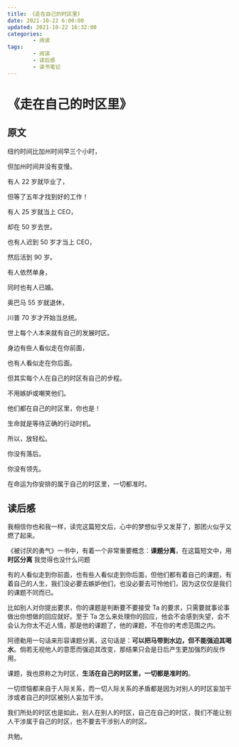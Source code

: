 ```yaml
---
title: 《走在自己的时区里》
date: 2021-10-22 6:00:00
updated: 2021-10-22 16:32:00
categories:
        - 阅读
tags:
        - 阅读
        - 读后感
        - 读书笔记
---
```


# 《走在自己的时区里》

## 原文

纽约时间比加州时间早三个小时，

但加州时间并没有变慢。

有人 22 岁就毕业了，

但等了五年才找到好的工作！

有人 25 岁就当上 CEO，

却在 50 岁去世。

也有人迟到 50 岁才当上 CEO，

然后活到 90 岁。

有人依然单身，

同时也有人已婚。

奥巴马 55 岁就退休，

川普 70 岁才开始当总统。

世上每个人本来就有自己的发展时区。

身边有些人看似走在你前面，

也有人看似走在你后面。

但其实每个人在自己的时区有自己的步程。

不用嫉妒或嘲笑他们。

他们都在自己的时区里，你也是！

生命就是等待正确的行动时机。

所以，放轻松。

你没有落后。

你没有领先。

在命运为你安排的属于自己的时区里，一切都准时。

## 读后感

我相信你也和我一样，读完这篇短文后，心中的梦想似乎又发芽了，那团火似乎又燃了起来。

《被讨厌的勇气》一书中，有着一个非常重要概念：**课题分离**，在这篇短文中，用 **时区分离** 我觉得也没什么问题

有的人看似走到你前面，也有些人看似走到你后面，但他们都有着自己的课题，有着自己的人生，我们没必要去嫉妒他们，也没必要去可怜他们，因为这仅仅是我们的课题不同而已。

比如别人对你提出要求，你的课题是判断要不要接受 Ta 的要求，只需要就事论事做出你想做的回应就好。至于 Ta 怎么来处理你的回应，他会不会感到失望，会不会认为你太不近人情，那是他的课题了，他的课题，不在你的考虑范围之内。

阿德勒用一句话来形容课题分离，这句话是：**可以把马带到水边，但不能强迫其喝水**。倘若无视他人的意愿而强迫其改变，那结果只会是日后产生更加强烈的反作用。

课题，我也原称之为时区，**生活在自己的时区里，一切都是准时的**。

一切烦恼都来自于人际关系，而一切人际关系的矛盾都是因为对别人的时区妄加干涉或者自己的时区被别人妄加干涉。

我们所处的时区也是如此，别人在别人的时区，自己在自己的时区，我们不能让别人干涉属于自己的时区，也不要去干涉别人的时区。

共勉。
